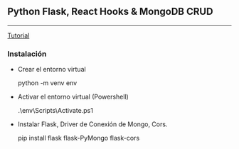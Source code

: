 ## Python Flask, React Hooks & MongoDB CRUD

---

[Tutorial](https://www.youtube.com/watch?v=D1W8H4Rkb9A)

### Instalación

- Crear el entorno virtual

  python -m venv env

- Activar el entorno virtual (Powershell)

  .\env\Scripts\Activate.ps1

- Instalar Flask, Driver de Conexión de Mongo, Cors.

  pip install flask flask-PyMongo flask-cors
